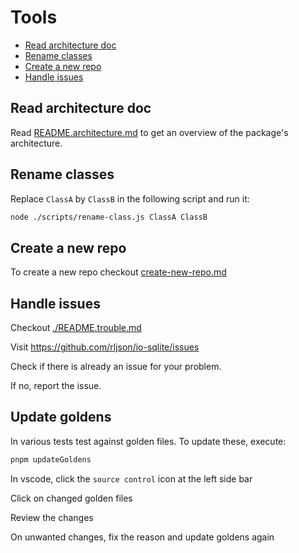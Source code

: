 <!--
@license
Copyright (c) 2025 Rljson

Use of this source code is governed by terms that can be
found in the LICENSE file in the root of this package.
-->

# Tools

- [Read architecture doc](#read-architecture-doc)
- [Rename classes](#rename-classes)
- [Create a new repo](#create-a-new-repo)
- [Handle issues](#handle-issues)

## Read architecture doc

Read [README.architecture.md](./README.architecture.md) to get an overview
of the package's architecture.

## Rename classes

Replace `ClassA` by `ClassB` in the following script and run it:

```bash
node ./scripts/rename-class.js ClassA ClassB
```

## Create a new repo

To create a new repo checkout [create-new-repo.md](doc/workflows/create-new-repo.md)

## Handle issues

Checkout [./README.trouble.md](./README.trouble.md)

Visit <https://github.com/rljson/io-sqlite/issues>

Check if there is already an issue for your problem.

If no, report the issue.

## Update goldens

In various tests test against golden files. To update these, execute:

```bash
pnpm updateGoldens
```

In vscode, click the `source control` icon at the left side bar

Click on changed golden files

Review the changes

On unwanted changes, fix the reason and update goldens again
